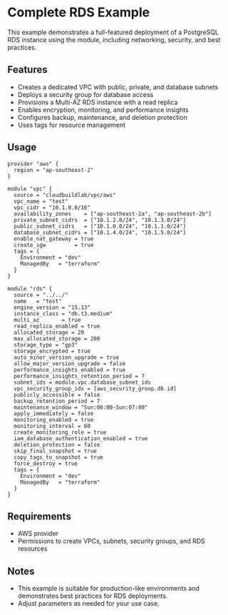 # Complete RDS Example

This example demonstrates a full-featured deployment of a PostgreSQL RDS instance using the module, including networking, security, and best practices.

## Features

- Creates a dedicated VPC with public, private, and database subnets
- Deploys a security group for database access
- Provisions a Multi-AZ RDS instance with a read replica
- Enables encryption, monitoring, and performance insights
- Configures backup, maintenance, and deletion protection
- Uses tags for resource management

## Usage

```hcl
provider "aws" {
  region = "ap-southeast-2"
}

module "vpc" {
  source = "cloudbuildlab/vpc/aws"
  vpc_name = "test"
  vpc_cidr = "10.1.0.0/16"
  availability_zones    = ["ap-southeast-2a", "ap-southeast-2b"]
  private_subnet_cidrs  = ["10.1.2.0/24", "10.1.3.0/24"]
  public_subnet_cidrs   = ["10.1.0.0/24", "10.1.1.0/24"]
  database_subnet_cidrs = ["10.1.4.0/24", "10.1.5.0/24"]
  enable_nat_gateway = true
  create_igw         = true
  tags = {
    Environment = "dev"
    ManagedBy   = "terraform"
  }
}

module "rds" {
  source = "../../"
  name   = "test"
  engine_version = "15.13"
  instance_class = "db.t3.medium"
  multi_az       = true
  read_replica_enabled = true
  allocated_storage = 20
  max_allocated_storage = 200
  storage_type = "gp3"
  storage_encrypted = true
  auto_minor_version_upgrade = true
  allow_major_version_upgrade = false
  performance_insights_enabled = true
  performance_insights_retention_period = 7
  subnet_ids = module.vpc.database_subnet_ids
  vpc_security_group_ids = [aws_security_group.db.id]
  publicly_accessible = false
  backup_retention_period = 7
  maintenance_window = "Sun:06:00-Sun:07:00"
  apply_immediately = false
  monitoring_enabled = true
  monitoring_interval = 60
  create_monitoring_role = true
  iam_database_authentication_enabled = true
  deletion_protection = false
  skip_final_snapshot = true
  copy_tags_to_snapshot = true
  force_destroy = true
  tags = {
    Environment = "dev"
    ManagedBy   = "terraform"
  }
}
```

## Requirements

- AWS provider
- Permissions to create VPCs, subnets, security groups, and RDS resources

## Notes

- This example is suitable for production-like environments and demonstrates best practices for RDS deployments.
- Adjust parameters as needed for your use case.
